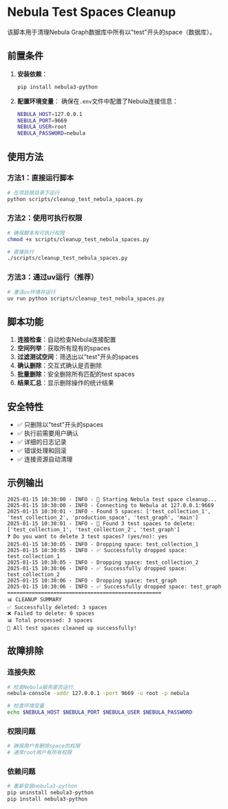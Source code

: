 # Nebula Test Spaces Cleanup

该脚本用于清理Nebula Graph数据库中所有以"test"开头的space（数据库）。

## 前置条件

1. **安装依赖**：
   ```bash
   pip install nebula3-python
   ```

2. **配置环境变量**：
   确保在`.env`文件中配置了Nebula连接信息：
   ```bash
   NEBULA_HOST=127.0.0.1
   NEBULA_PORT=9669
   NEBULA_USER=root
   NEBULA_PASSWORD=nebula
   ```

## 使用方法

### 方法1：直接运行脚本
```bash
# 在项目根目录下运行
python scripts/cleanup_test_nebula_spaces.py
```

### 方法2：使用可执行权限
```bash
# 确保脚本有可执行权限
chmod +x scripts/cleanup_test_nebula_spaces.py

# 直接执行
./scripts/cleanup_test_nebula_spaces.py
```

### 方法3：通过uv运行（推荐）
```bash
# 激活uv环境并运行
uv run python scripts/cleanup_test_nebula_spaces.py
```

## 脚本功能

1. **连接检查**：自动检查Nebula连接配置
2. **空间列举**：获取所有现有的spaces
3. **过滤测试空间**：筛选出以"test"开头的spaces
4. **确认删除**：交互式确认是否删除
5. **批量删除**：安全删除所有匹配的test spaces
6. **结果汇总**：显示删除操作的统计结果

## 安全特性

- ✅ 只删除以"test"开头的spaces
- ✅ 执行前需要用户确认
- ✅ 详细的日志记录
- ✅ 错误处理和回滚
- ✅ 连接资源自动清理

## 示例输出

```
2025-01-15 10:30:00 - INFO - 🚀 Starting Nebula test space cleanup...
2025-01-15 10:30:00 - INFO - Connecting to Nebula at 127.0.0.1:9669
2025-01-15 10:30:01 - INFO - Found 5 spaces: ['test_collection_1', 'test_collection_2', 'production_space', 'test_graph', 'main']
2025-01-15 10:30:01 - INFO - 🎯 Found 3 test spaces to delete: ['test_collection_1', 'test_collection_2', 'test_graph']
❓ Do you want to delete 3 test spaces? (yes/no): yes
2025-01-15 10:30:05 - INFO - Dropping space: test_collection_1
2025-01-15 10:30:05 - INFO - ✅ Successfully dropped space: test_collection_1
2025-01-15 10:30:05 - INFO - Dropping space: test_collection_2
2025-01-15 10:30:06 - INFO - ✅ Successfully dropped space: test_collection_2
2025-01-15 10:30:06 - INFO - Dropping space: test_graph
2025-01-15 10:30:06 - INFO - ✅ Successfully dropped space: test_graph
==================================================
📊 CLEANUP SUMMARY
✅ Successfully deleted: 3 spaces
❌ Failed to delete: 0 spaces
📊 Total processed: 3 spaces
🎉 All test spaces cleaned up successfully!
```

## 故障排除

### 连接失败
```bash
# 检查Nebula服务是否运行
nebula-console -addr 127.0.0.1 -port 9669 -u root -p nebula

# 检查环境变量
echo $NEBULA_HOST $NEBULA_PORT $NEBULA_USER $NEBULA_PASSWORD
```

### 权限问题
```bash
# 确保用户有删除space的权限
# 通常root用户有所有权限
```

### 依赖问题
```bash
# 重新安装nebula3-python
pip uninstall nebula3-python
pip install nebula3-python
``` 